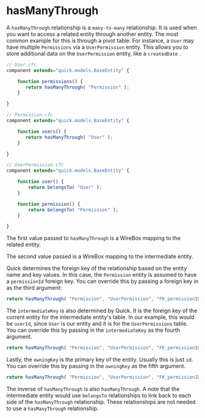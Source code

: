# hasManyThrough

A `hasManyThrough` relationship is a `many-to-many` relationship. It is used when you want to access a related entity through another entity. The most common example for this is through a pivot table. For instance, a `User` may have multiple `Permissions` via a `UserPermission` entity. This allows you to store additional data on the `UserPermission` entity, like a `createdDate` .

```javascript
// User.cfc
component extends="quick.models.BaseEntity" {

    function permissions() {
       return hasManyThrough( "Permission" );
    }

}
```

```javascript
// Permission.cfc
component extends="quick.models.BaseEntity" {

    function users() {
       return hasManyThrough( "User" );
    }

}
```

```javascript
// UserPermission.cfc
component extends="quick.models.BaseEntity" {

    function user() {
        return belongsTo( "User" );
    }

    function permission() {
        return belongsTo( "Permission" );
    }    

}
```

The first value passed to `hasManyThrough` is a WireBox mapping to the related entity.

The second value passed is a WireBox mapping to the intermediate entity.

Quick determines the foreign key of the relationship based on the entity name and key values. In this case, the `Permission` entity is assumed to have a `permissionId` foreign key. You can override this by passing a foreign key in as the third argument:

```javascript
return hasManyThrough( "Permission", "UserPermission", "FK_permissionID" );
```

The `intermediateKey` is also determined by Quick. It is the foreign key of the current entity for the intermediate entity's table. In our example, this would be `userId`, since `User` is our entity and it is for the `UserPermissions` table. You can override this by passing in the `intermediateKey` as the fourth argument.

```javascript
return hasManyThrough( "Permission", "UserPermission", "FK_permissionID", "FK_userID" );
```

Lastly, the `owningKey` is the primary key of the entity. Usually this is just `id`. You can override this by passing in the `owningKey` as the fifth argument.

```javascript
return hasManyThrough( "Permission", "UserPermission", "FK_permissionID", "FK_userID", "userID" );
```

The inverse of `hasManyThrough` is also `hasManyThrough`. A note that the intermediate entity would use `belongsTo` relationships to link back to each side of the `hasManyThrough` relationship. These relationships are not needed to use a `hasManyThrough` relationship.

